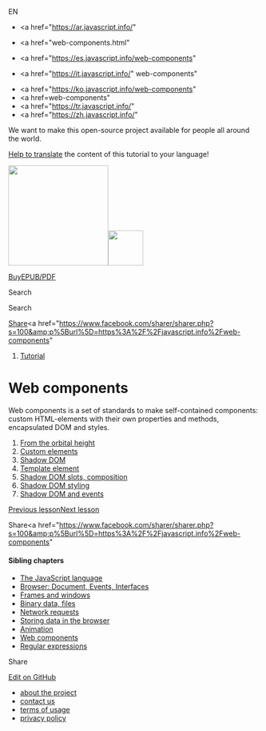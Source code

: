 EN

- <a href="https://ar.javascript.info/"
- <a href="web-components.html"
- <a href="https://es.javascript.info/web-components"

- <a href="https://it.javascript.info/"
  web-components"

<!-- -->

- <a href="https://ko.javascript.info/web-components"
- <a href=web-components"
- <a href="https://tr.javascript.info/"
- <a href="https://zh.javascript.info/"

We want to make this open-source project available for people all around the world.

[Help to translate](translate.html) the content of this tutorial to your language!

<a href="index.html" class="sitetoolbar__link sitetoolbar__link_logo"><img src="img/sitetoolbar__logo_en.svg" class="sitetoolbar__logo sitetoolbar__logo_normal" width="200" /><img src="img/sitetoolbar__logo_small_en.svg" class="sitetoolbar__logo sitetoolbar__logo_small" width="70" /></a>

<a href="ebook.html" class="buy-book-button"><span class="buy-book-button__extra-text">Buy</span>EPUB/PDF</a>

Search

Search

<a href="tutorial/map.html" class="map">

<span class="share-icons__title">Share</span><a href="https://twitter.com/share?url=https%3A%2F%2Fjavascript.info%2Fweb-components" class="share share_tw"></a><a href="https://www.facebook.com/sharer/sharer.php?s=100&amp;p%5Burl%5D=https%3A%2F%2Fjavascript.info%2Fweb-components" </a>

1.  <a href="index.html" class="breadcrumbs__link"><span class="breadcrumbs__hidden-text">Tutorial</span></a>

# Web components

Web components is a set of standards to make self-contained components: custom HTML-elements with their own properties and methods, encapsulated DOM and styles.

1.  <a href="webcomponents-intro.html" class="lessons-list__link">From the orbital height</a>
2.  <a href="custom-elements.html" class="lessons-list__link">Custom elements</a>
3.  <a href="shadow-dom.html" class="lessons-list__link">Shadow DOM</a>
4.  <a href="template-element.html" class="lessons-list__link">Template element</a>
5.  <a href="slots-composition.html" class="lessons-list__link">Shadow DOM slots, composition</a>
6.  <a href="shadow-dom-style.html" class="lessons-list__link">Shadow DOM styling</a>
7.  <a href="shadow-dom-events.html" class="lessons-list__link">Shadow DOM and events</a>

<a href="js-animation.html" class="page__nav page__nav_prev"><span class="page__nav-text"><span class="page__nav-text-shortcut"></span></span><span class="page__nav-text-alternate">Previous lesson</span></a><a href="webcomponents-intro.html" class="page__nav page__nav_next"><span class="page__nav-text"><span class="page__nav-text-shortcut"></span></span><span class="page__nav-text-alternate">Next lesson</span></a>

<span class="share-icons__title">Share</span><a href="https://twitter.com/share?url=https%3A%2F%2Fjavascript.info%2Fweb-components" class="share share_tw"></a><a href="https://www.facebook.com/sharer/sharer.php?s=100&amp;p%5Burl%5D=https%3A%2F%2Fjavascript.info%2Fweb-components" </a>

<a href="tutorial/map.html" class="map">

<a href="tutorial/map.html" class="map"></a>

#### Sibling chapters

- <a href="js.html" class="sidebar__link">The JavaScript language</a>
- <a href="ui.html" class="sidebar__link">Browser: Document, Events, Interfaces</a>
- <a href="frames-and-windows.html" class="sidebar__link">Frames and windows</a>
- <a href="binary.html" class="sidebar__link">Binary data, files</a>
- <a href="network.html" class="sidebar__link">Network requests</a>
- <a href="data-storage.html" class="sidebar__link">Storing data in the browser</a>
- <a href="animation.html" class="sidebar__link">Animation</a>
- <a href="web-components.html" class="sidebar__link">Web components</a>
- <a href="regular-expressions.html" class="sidebar__link">Regular expressions</a>

Share

<a href="https://twitter.com/share?url=https%3A%2F%2Fjavascript.info%2Fweb-components" class="share share_tw sidebar__share"></a><a href="https://www.facebook.com/sharer/sharer.php?s=100&amp;p%5Burl%5D=https%3A%2F%2Fjavascript.info%2Fweb-components" class="share share_fb sidebar__share"></a>

<a href="https://github.com/javascript-tutorial/en.javascript.info/blob/master/8-web-components" class="sidebar__link">Edit on GitHub</a>

- <a href="about.html" class="page-footer__link">about the project</a>
- <a href="about.html#contact-us" class="page-footer__link">contact us</a>
- <a href="terms.html" class="page-footer__link">terms of usage</a>
- <a href="privacy.html" class="page-footer__link">privacy policy</a>
